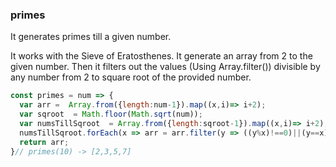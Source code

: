 ### primes 

It generates primes till a given number. 

It works with the Sieve of Eratosthenes. It generate an array from 2 to the given number. Then it filters out the values (Using Array.filter()) divisible by any number from 2 to square root of the provided number.
```js
const primes = num => {
  var arr =  Array.from({length:num-1}).map((x,i)=> i+2);
  var sqroot  = Math.floor(Math.sqrt(num));
  var numsTillSqroot  = Array.from({length:sqroot-1}).map((x,i)=> i+2);
  numsTillSqroot.forEach(x => arr = arr.filter(y => ((y%x)!==0)||(y==x)));
  return arr; 
}// primes(10) -> [2,3,5,7] 
```